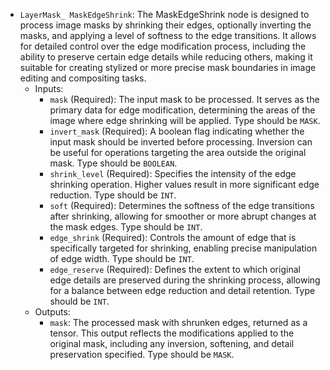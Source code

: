 - `LayerMask_ MaskEdgeShrink`: The MaskEdgeShrink node is designed to process image masks by shrinking their edges, optionally inverting the masks, and applying a level of softness to the edge transitions. It allows for detailed control over the edge modification process, including the ability to preserve certain edge details while reducing others, making it suitable for creating stylized or more precise mask boundaries in image editing and compositing tasks.
    - Inputs:
        - `mask` (Required): The input mask to be processed. It serves as the primary data for edge modification, determining the areas of the image where edge shrinking will be applied. Type should be `MASK`.
        - `invert_mask` (Required): A boolean flag indicating whether the input mask should be inverted before processing. Inversion can be useful for operations targeting the area outside the original mask. Type should be `BOOLEAN`.
        - `shrink_level` (Required): Specifies the intensity of the edge shrinking operation. Higher values result in more significant edge reduction. Type should be `INT`.
        - `soft` (Required): Determines the softness of the edge transitions after shrinking, allowing for smoother or more abrupt changes at the mask edges. Type should be `INT`.
        - `edge_shrink` (Required): Controls the amount of edge that is specifically targeted for shrinking, enabling precise manipulation of edge width. Type should be `INT`.
        - `edge_reserve` (Required): Defines the extent to which original edge details are preserved during the shrinking process, allowing for a balance between edge reduction and detail retention. Type should be `INT`.
    - Outputs:
        - `mask`: The processed mask with shrunken edges, returned as a tensor. This output reflects the modifications applied to the original mask, including any inversion, softening, and detail preservation specified. Type should be `MASK`.
